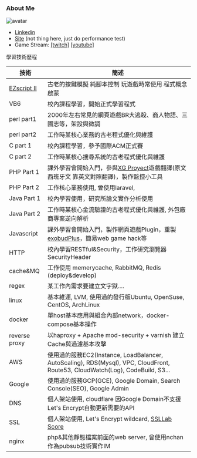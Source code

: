 ### About Me

![avatar](https://avatars1.githubusercontent.com/u/241173?s=400&u=dadf22c169e4e90d547bb12f9e90133ca68e9f78&v=4)

* [Linkedin](https://www.linkedin.com/in/lother/)
* [Site](https://lother.cc/) (not thing here, just do performance test)
* Game Stream: [[twitch]](https://www.twitch.tv/lotherex) [[youtube]](https://www.youtube.com/channel/UCWIETnLNUZvpwrmdI_632Iw)

學習技術歷程

|技術|簡述|
|----|----|
|[EZscript II](http://ezscript.seed.cx/)|古老的按鍵模擬 純腳本控制 玩遊戲時常使用 程式概念啟蒙|
|VB6|校內課程學習，開始正式學習程式|
|perl part1|2000年左右常見的網頁遊戲BR大逃殺、商人物語、三國志等，架設與微調 |
|perl part2|工作時某核心業務的古老程式優化與維護|
|C part 1|校內課程學習，參予國際ACM正式賽|
|C part 2|工作時某核心搜尋系統的古老程式優化與維護|
|PHP Part 1|課外學習會開始入門，參與[XG Proyect](http://www.xgproyect.org/)遊戲翻譯(原文西班牙文 靠英文對照翻譯)，製作監控小工具|
|PHP Part 2|工作核心業務使用, 曾使用laravel, |
|Java Part 1|校內學習使用，研究所論文實作分析使用|
|Java Part 2|工作時某核心金流驗證的古老程式優化與維護, 外包廠商專案逆向解析|
|Javascript|課外學習會開始入門，製作網頁遊戲Plugin，重製[exobudPlus](https://github.com/Lother/exobudPlus)，簡易web game hack等|
|HTTP| 校內學習RESTful&Security，工作研究瀏覽器SecurityHeader|
|cache&MQ|工作使用 memerycache, RabbitMQ, Redis (deploy&develop)|
|regex|某工作內需求要建立文字獄....|
|linux|基本維運, LVM, 使用過的發行版Ubuntu, OpenSuse, CentOS, ArchLinux|
|docker|單host基本應用與組合內部network，docker-compose基本操作|
|reverse proxy|以haproxy + Apache mod-security + varnish 建立Cache與過濾基本攻擊 |
|AWS| 使用過的服務EC2(Instance, LoadBalancer, AutoScaling), RDS(Mysql), VPC, CloudFront, Route53, CloudWatch(Log), CodeBuild, S3...|
|Google| 使用過的服務GCP(GCE), Google Domain, Search Console(SEO), Google Admin|
|DNS|個人架站使用, cloudflare 因Google Domain不支援Let's Encrypt自動更新需要的API
|SSL|個人架站使用, Let's Encrypt wildcard, [SSLLab Score](https://www.ssllabs.com/ssltest/analyze.html?d=lother.cc&hideResults=on)|
|nginx|php&其他靜態檔案前面的web server, 曾使用nchan作為pubsub技術實作IM|
